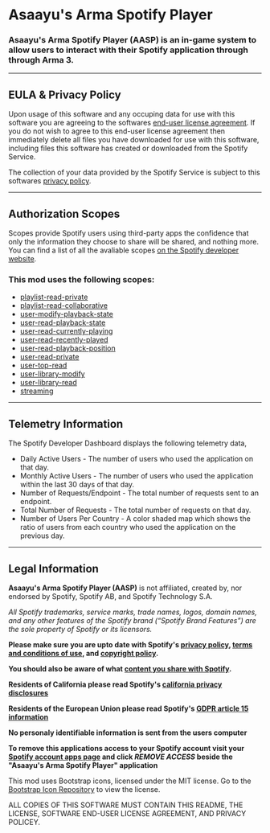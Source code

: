 # Asaayu's Arma Spotify Player
### Asaayu's Arma Spotify Player (AASP) is an in-game system to allow users to interact with their Spotify application through through Arma 3.

---

## EULA & Privacy Policy
Upon usage of this software and any occuping data for use with this software you are agreeing to the softwares [end-user license agreement](https://github.com/Asaayu/Arma-Spotify-Player/blob/main/EULA.md).
If you do not wish to agree to this end-user license agreement then immediately delete all files you have downloaded for use with this software, including files this software has created or downloaded from the Spotify Service.

The collection of your data provided by the Spotify Service is subject to this softwares [privacy policy](https://github.com/Asaayu/Arma-Spotify-Player/blob/main/PRIVACY-POLICY.md).

---

## Authorization Scopes
Scopes provide Spotify users using third-party apps the confidence that only the information they choose to share will be shared, and nothing more.
You can find a list of all the avaliable scopes [on the Spotify developer website](https://developer.spotify.com/documentation/general/guides/scopes/).

### **This mod uses the following scopes:**
- [playlist-read-private](https://developer.spotify.com/documentation/general/guides/scopes/#playlist-read-private)
- [playlist-read-collaborative](https://developer.spotify.com/documentation/general/guides/scopes/#playlist-read-collaborative)
- [user-modify-playback-state](https://developer.spotify.com/documentation/general/guides/scopes/#user-modify-playback-state)
- [user-read-playback-state](https://developer.spotify.com/documentation/general/guides/scopes/#user-read-playback-state)
- [user-read-currently-playing](https://developer.spotify.com/documentation/general/guides/scopes/#user-read-currently-playing)
- [user-read-recently-played](https://developer.spotify.com/documentation/general/guides/scopes/#user-read-recently-played)
- [user-read-playback-position](https://developer.spotify.com/documentation/general/guides/scopes/#user-read-playback-position)
- [user-read-private](https://developer.spotify.com/documentation/general/guides/scopes/#user-read-private)
- [user-top-read](https://developer.spotify.com/documentation/general/guides/scopes/#user-top-read)
- [user-library-modify](https://developer.spotify.com/documentation/general/guides/scopes/#user-library-modify)
- [user-library-read](https://developer.spotify.com/documentation/general/guides/scopes/#user-library-read)
- [streaming](https://developer.spotify.com/documentation/general/guides/scopes/#streaming)

---

## Telemetry Information
The Spotify Developer Dashboard displays the following telemetry data,
 - Daily Active Users - The number of users who used the application on that day.
 - Monthly Active Users - The number of users who used the application within the last 30 days of that day.
 - Number of Requests/Endpoint - The total number of requests sent to an endpoint.
 - Total Number of Requests - The total number of requests on that day.
 - Number of Users Per Country - A color shaded map which shows the ratio of users from each country who used the application on the previous day.

---

## Legal Information
**Asaayu's Arma Spotify Player (AASP)** is not affiliated, created by, nor endorsed by Spotify, Spotify AB, and Spotify Technology S.A.

*All Spotify trademarks, service marks, trade names, logos, domain names, and any other features of the Spotify brand (“Spotify Brand Features”) are the sole property of Spotify or its licensors.*

**Please make sure you are upto date with Spotify's [privacy policy](https://www.spotify.com/us/legal/privacy-policy/), [terms and conditions of use](https://www.spotify.com/us/legal/end-user-agreement/), and [copyright policy](https://www.spotify.com/us/legal/copyright-policy/).**

**You should also be aware of what [content you share with Spotify](https://support.spotify.com/us/article/information-you-share-with-spotify/).**

**Residents of California please read Spotify's [california privacy disclosures](https://www.spotify.com/us/legal/California-privacy-disclosure/)**

**Residents of the European Union please read Spotify's [GDPR article 15 information](https://support.spotify.com/us/article/gdpr-article-15-information/)**

**No personaly identifiable information is sent from the users computer**

**To remove this applications access to your Spotify account visit your [Spotify account apps page](https://www.spotify.com/us/account/apps/) and click *REMOVE ACCESS*  beside the "Asaayu's Arma Spotify Player" application**

This mod uses Bootstrap icons, licensed under the MIT license. Go to the [Bootstrap Icon Repository](https://github.com/twbs/icons/blob/main/LICENSE.md) to view the license.

ALL COPIES OF THIS SOFTWARE MUST CONTAIN THIS README, THE LICENSE, SOFTWARE END-USER LICENSE AGREEMENT, AND PRIVACY POLICEY.
